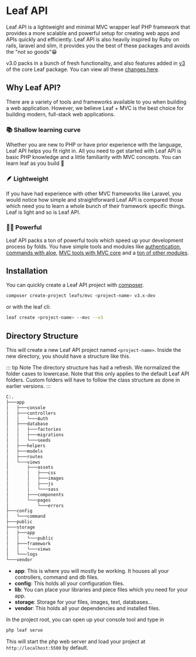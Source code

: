 # Leaf API
<!-- markdownlint-disable no-inline-html -->

Leaf API is a lightweight and minimal MVC wrapper leaf PHP framework that provides a more scalable and powerful setup for creating web apps and APIs quickly and efficiently. Leaf API is also heavily inspired by Ruby on rails, laravel and slim, it provides you the best of these packages and avoids the "not so goods"😁

v3.0 packs in a bunch of fresh functionality, and also features added in [v3](https://leafphp.dev) of the core Leaf package. You can view all these [changes here](/docs/new/).

## Why Leaf API?

There are a variety of tools and frameworks available to you when building a web application. However, we believe Leaf + MVC is the best choice for building modern, full-stack web applications.

### 📚 Shallow learning curve

Whether you are new to PHP or have prior experience with the language, Leaf API helps you fit right in. All you need to get started with Leaf API is basic PHP knowledge and a little familiarity with MVC concepts. You can learn leaf as you build 🥰

### 🪶 Lightweight

If you have had experience with other MVC frameworks like Laravel, you would notice how simple and straightforward Leaf API is compared those which need you to learn a whole bunch of their framework specific things. Leaf is light and so is Leaf API.

### 💪🏽 Powerful

Leaf API packs a ton of powerful tools which speed up your development process by folds. You have simple tools and modules like [authentication](https://www.leafphp.dev/modules/auth/), [commands with aloe](https://www.leafphp.dev/aloe-cli/), [MVC tools with MVC core](https://www.leafphp.dev/modules/mvc-core/) and a [ton of other modules](https://www.leafphp.dev/modules/).

## Installation

You can quickly create a Leaf API project with [composer](https://getcomposer.org).

```sh
composer create-project leafs/mvc <project-name> v3.x-dev
```

or with the leaf cli:

```sh
leaf create <project-name> --mvc --v3
```

## Directory Structure

This will create a new Leaf API project named `<project-name>`. Inside the new directory, you should have a structure like this.

::: tip Note
The directory structure has had a refresh. We normalized the folder cases to lowercase. Note that this only applies to the default Leaf API folders. Custom folders will have to follow the class structure as done in earlier versions.
:::

```bash
C:.
├───app
│   ├───console
│   ├───controllers
│   │   └───Auth
│   ├───database
│   │   ├───factories
│   │   ├───migrations
│   │   └───seeds
│   ├───helpers
│   ├───models
│   ├───routes
│   └───views
│       ├───assets
│       │   ├───css
│       │   ├───images
│       │   ├───js
│       │   └───sass
│       ├───components
│       └───pages
│           └───errors
├───config
│   └───command
├───public
├───storage
│   ├───app
│   │   └───public
│   ├───framework
│   │   └───views
│   └───logs
└───vendor
```

- **app**: This is where you will mostly be working. It houses all your controllers, command and db files.
- **config**: This holds all your configuration files.
- **lib**: You can place your libraries and piece files which you need for your app.
- **storage**: Storage for your files, images, text, databases...
- **vendor**: This holds all your dependencies and installed files.

In the project root, you can open up your console tool and type in

```bash
php leaf serve
```

This will start the php web server and load your project at `http://localhost:5500` by default.
